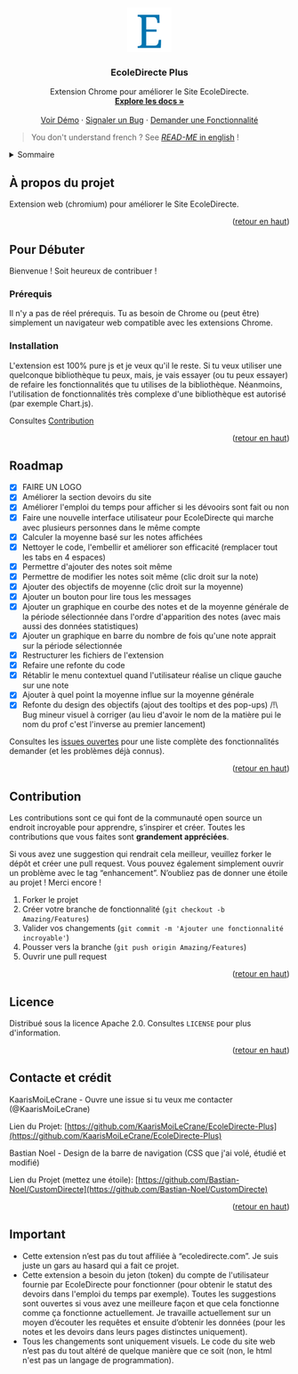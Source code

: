 <!-- Improved compatibility of back to top link: See: https://github.com/othneildrew/Best-README-Template/pull/73 -->
<a name="readme-top"></a>
<!--
*** Thanks for checking out the Best-README-Template. If you have a suggestion
*** that would make this better, please fork the repo and create a pull request
*** or simply open an issue with the tag "enhancement".
*** Don't forget to give the project a star!
*** Thanks again! Now go create something AMAZING! :D
-->



<!-- PROJECT SHIELDS -->
<!--
*** I'm using markdown "reference style" links for readability.
*** Reference links are enclosed in brackets [ ] instead of parentheses ( ).
*** See the bottom of this document for the declaration of the reference variables
*** for contributors-url, forks-url, etc. This is an optional, concise syntax you may use.
*** https://www.markdownguide.org/basic-syntax/#reference-style-links
-->
<!--
[![Contributors][contributors-shield]][contributors-url]
[![Forks][forks-shield]][forks-url]
[![Stargazers][stars-shield]][stars-url]
[![Issues][issues-shield]][issues-url]
[![MIT License][license-shield]][license-url]
[![LinkedIn][linkedin-shield]][linkedin-url]
-->



<!-- PROJECT LOGO -->
<br />
<div align="center">
  <a href="https://github.com/KaarisMoiLeCrane/EcoleDirecte-Plus">
    <img src="images/icons/icon_128.png" alt="Logo" width="80" height="80">
  </a>

<h3 align="center">EcoleDirecte Plus</h3>

  <p align="center">
    Extension Chrome pour améliorer le Site EcoleDirecte.
    <br />
    <a href="https://github.com/KaarisMoiLeCrane/EcoleDirecte-Plus"><strong>Explore les docs »</strong></a>
    <br />
    <br />
    <a href="https://github.com/KaarisMoiLeCrane/EcoleDirecte-Plus">Voir Démo</a>
    ·
    <a href="https://github.com/KaarisMoiLeCrane/EcoleDirecte-Plus/issues">Signaler un Bug</a>
    ·
    <a href="https://github.com/KaarisMoiLeCrane/EcoleDirecte-Plus/issues">Demander une Fonctionnalité</a>
  </p>
</div>

> You don't understand french ? See [*READ-ME* in english](./README_EN.md) !
<!--
<h1 align="center">Le site vient/est entrain de subir une refonte graphique pouvant causer le non fonctionnement de l'extension. Tout remarche mais je reste à jour au niveau des modifications sur EcoleDirecte.</h1>
-->

<!-- TABLE OF CONTENTS -->
<details>
  <summary>Sommaire</summary>
  <ol>
    <li>
      <a href="#à-propos-du-projet">À propos du projet</a>
    </li>
    <li>
      <a href="#pour-débuter">Pour Débuter</a>
      <ul>
        <li><a href="#prérequis">Prérequis</a></li>
        <li><a href="#installation">Installation</a></li>
      </ul>
    </li>
    <li><a href="#roadmap">Roadmap</a></li>
    <li><a href="#contribution">Contribution</a></li>
    <li><a href="#licence">Licence</a></li>
    <li><a href="#contacte-et-crédit">Contacte et crédit</a></li>
    <!-- <li><a href="#special-thanks">Special Thanks</a></li> -->
    <li><a href="#important">Important</a></li>
  </ol>
</details>



<!-- ABOUT THE PROJECT -->
## À propos du projet

Extension web (chromium) pour améliorer le Site EcoleDirecte.

<p align="right">(<a href="#readme-top">retour en haut</a>)</p>

<!-- GETTING STARTED -->
## Pour Débuter

Bienvenue ! Soit heureux de contribuer !

### Prérequis

Il n'y a pas de réel prérequis. Tu as besoin de Chrome ou (peut être) simplement un navigateur web compatible avec les extensions Chrome.

### Installation

L'extension est 100% pure js et je veux qu'il le reste. Si tu veux utiliser une quelconque bibliothèque tu peux, mais, je vais essayer (ou tu peux essayer) de refaire les fonctionnalités que tu utilises de la bibliothèque. Néanmoins, l'utilisation de fonctionnalités très complexe d'une bibliothèque est autorisé (par exemple Chart.js).

Consultes [Contribution](#contribution)

<p align="right">(<a href="#readme-top">retour en haut</a>)</p>



<!-- ROADMAP -->
## Roadmap

- [x] FAIRE UN LOGO
- [x] Améliorer la section devoirs du site
- [x] Améliorer l'emploi du temps pour afficher si les dévooirs sont fait ou non
- [x] Faire une nouvelle interface utilisateur pour EcoleDirecte qui marche avec plusieurs personnes dans le même compte
- [x] Calculer la moyenne basé sur les notes affichées
- [x] Nettoyer le code, l'embellir et améliorer son efficacité (remplacer tout les tabs en 4 espaces)
- [x] Permettre d'ajouter des notes soit même
- [x] Permettre de modifier les notes soit même (clic droit sur la note)
- [x] Ajouter des objectifs de moyenne (clic droit sur la moyenne)
- [x] Ajouter un bouton pour lire tous les messages
- [x] Ajouter un graphique en courbe des notes et de la moyenne générale de la période sélectionnée dans l'ordre d'apparition des notes (avec mais aussi des données statistiques)
- [x] Ajouter un graphique en barre du nombre de fois qu'une note apprait sur la période sélectionnée
- [x] Restructurer les fichiers de l'extension
- [x] Refaire une refonte du code
- [x] Rétablir le menu contextuel quand l'utilisateur réalise un clique gauche sur une note
- [x] Ajouter à quel point la moyenne influe sur la moyenne générale
- [x] Refonte du design des objectifs (ajout des tooltips et des pop-ups) /!\ Bug mineur visuel à corriger (au lieu d'avoir le nom de la matière pui le nom du prof c'est l'inverse au premier lancement)

Consultes les [issues ouvertes](https://github.com/KaarisMoiLeCrane/EcoleDirecte-Plus/issues) pour une liste complète des fonctionnalités demander (et les problèmes déjà connus).

<p align="right">(<a href="#readme-top">retour en haut</a>)</p>



<!-- CONTRIBUTING -->
## Contribution

Les contributions sont ce qui font de la communauté open source un endroit incroyable pour apprendre, s’inspirer et créer. Toutes les contributions que vous faites sont **grandement appréciées**.

Si vous avez une suggestion qui rendrait cela meilleur, veuillez forker le dépôt et créer une pull request. Vous pouvez également simplement ouvrir un problème avec le tag “enhancement”. N’oubliez pas de donner une étoile au projet ! Merci encore !

1. Forker le projet
2. Créer votre branche de fonctionnalité (`git checkout -b Amazing/Features`)
3. Valider vos changements (`git commit -m 'Ajouter une fonctionnalité incroyable'`)
4. Pousser vers la branche (`git push origin Amazing/Features`)
5. Ouvrir une pull request

<p align="right">(<a href="#readme-top">retour en haut</a>)</p>



<!-- LICENSE -->
## Licence

Distribué sous la licence Apache 2.0. Consultes `LICENSE` pour plus d'information.

<p align="right">(<a href="#readme-top">retour en haut</a>)</p>



<!-- CONTACT AND CREDIT -->
## Contacte et crédit

KaarisMoiLeCrane - Ouvre une issue si tu veux me contacter (@KaarisMoiLeCrane)

Lien du Projet: [https://github.com/KaarisMoiLeCrane/EcoleDirecte-Plus](https://github.com/KaarisMoiLeCrane/EcoleDirecte-Plus)

Bastian Noel - Design de la barre de navigation (CSS que j'ai volé, étudié et modifié)

Lien du Projet (mettez une étoile): [https://github.com/Bastian-Noel/CustomDirecte](https://github.com/Bastian-Noel/CustomDirecte)

<p align="right">(<a href="#readme-top">retour en haut</a>)</p>


<!-- IMPORTANT -->
## Important

- Cette extension n’est pas du tout affiliée à “ecoledirecte.com”. Je suis juste un gars au hasard qui a fait ce projet.
- Cette extension a besoin du jeton (token) du compte de l'utilisateur fournie par EcoleDirecte pour fonctionner (pour obtenir le statut des devoirs dans l'emploi du temps par exemple). Toutes les suggestions sont ouvertes si vous avez une meilleure façon et que cela fonctionne comme ça fonctionne actuellement. Je travaille actuellement sur un moyen d’écouter les requêtes et ensuite d’obtenir les données (pour les notes et les devoirs dans leurs pages distinctes uniquement).
- Tous les changements sont uniquement visuels. Le code du site web n’est pas du tout altéré de quelque manière que ce soit (non, le html n'est pas un langage de programmation).
